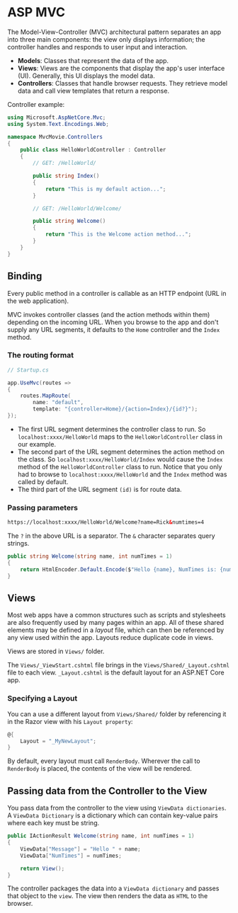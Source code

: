 # ASP MVC

The Model-View-Controller (MVC) architectural pattern separates an app into three main components: the view only displays information; the controller handles and responds to user input and interaction.

- **Models**: Classes that represent the data of the app.
- **Views**: Views are the components that display the app's user interface (UI). Generally, this UI displays the model data.
- **Controllers**: Classes that handle browser requests. They retrieve model data and call view templates that return a response.

Controller example:

```csharp
using Microsoft.AspNetCore.Mvc;
using System.Text.Encodings.Web;

namespace MvcMovie.Controllers
{
    public class HelloWorldController : Controller
    {
        // GET: /HelloWorld/

        public string Index()
        {
            return "This is my default action...";
        }

        // GET: /HelloWorld/Welcome/

        public string Welcome()
        {
            return "This is the Welcome action method...";
        }
    }
}
```

## Binding

Every public method in a controller is callable as an HTTP endpoint (URL in the web application).

MVC invokes controller classes (and the action methods within them) depending on the incoming URL. When you browse to the app and don't supply any URL segments, it defaults to the `Home` controller and the `Index` method.

### The routing format

```csharp
// Startup.cs

app.UseMvc(routes =>
{
    routes.MapRoute(
        name: "default",
        template: "{controller=Home}/{action=Index}/{id?}");
});
```

- The first URL segment determines the controller class to run. So `localhost:xxxx/HelloWorld` maps to the `HelloWorldController` class in our example.
- The second part of the URL segment determines the action method on the class. So `localhost:xxxx/HelloWorld/Index` would cause the `Index` method of the `HelloWorldController` class to run. Notice that you only had to browse to `localhost:xxxx/HelloWorld` and the `Index` method was called by default.
- The third part of the URL segment `(id)` is for route data.

### Passing parameters

```html
https://localhost:xxxx/HelloWorld/Welcome?name=Rick&numtimes=4
```

The `?` in the above URL is a separator. The `&` character separates query strings.

```csharp
public string Welcome(string name, int numTimes = 1)
{
    return HtmlEncoder.Default.Encode($"Hello {name}, NumTimes is: {numTimes}");
}
```

## Views

Most web apps have a common structures such as scripts and stylesheets are also frequently used by many pages within an app. All of these shared elements may be defined in a *layout* file, which can then be referenced by any view used within the app. Layouts reduce duplicate code in views.

Views are stored in `Views/` folder.

The `Views/_ViewStart.cshtml` file brings in the `Views/Shared/_Layout.cshtml` file to each view. `_Layout.cshtml` is the default layout for an ASP.NET Core app.

### Specifying a Layout

You can a use a different layout from `Views/Shared/` folder by referencing it in the Razor view with his `Layout property`:

```csharp
@{
    Layout = "_MyNewLayout";
}
```

By default, every layout must call `RenderBody`. Wherever the call to `RenderBody` is placed, the contents of the view will be rendered.

## Passing data from the Controller to the View

You pass data from the controller to the view using `ViewData dictionaries`.
A `ViewData Dictionary` is a dictionary which can contain key-value pairs where each key must be string.

```csharp
public IActionResult Welcome(string name, int numTimes = 1)
{
    ViewData["Message"] = "Hello " + name;
    ViewData["NumTimes"] = numTimes;

    return View();
}
```

The controller packages the data into a `ViewData dictionary` and passes that object to the `view`. The view then renders the data as `HTML` to the browser.